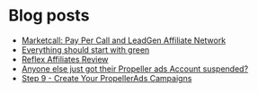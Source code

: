 # Blog posts
<!-- BLOG-POST-LIST:START -->
- [Marketcall: Pay Per Call and LeadGen Affiliate Network](https://afflift.com/f/threads/marketcall-pay-per-call-and-leadgen-affiliate-network.5645/)
- [Everything should start with green](https://afflift.com/f/threads/everything-should-start-with-green.10253/)
- [Reflex Affiliates Review](https://afflift.com/f/threads/reflex-affiliates-review.10297/)
- [Anyone else just got their Propeller ads Account suspended?](https://afflift.com/f/threads/anyone-else-just-got-their-propeller-ads-account-suspended.10309/)
- [Step 9 - Create Your PropellerAds Campaigns](https://afflift.com/f/threads/step-9-create-your-propellerads-campaigns.7480/)
<!-- BLOG-POST-LIST:END -->
